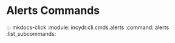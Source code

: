 # Alerts Commands

::: mkdocs-click
    :module: incydr.cli.cmds.alerts
    :command: alerts
    :list_subcommands:
